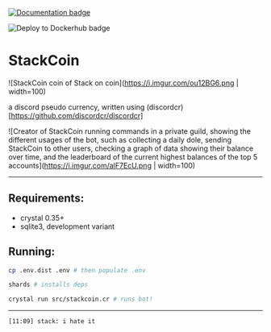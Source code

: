 [![Documentation badge](https://img.shields.io/badge/docs-latest-green.svg?style=flat-square)](https://jackharrhy.github.io/StackCoin/)

![Deploy to Dockerhub badge](https://github.com/jackharrhy/StackCoin/workflows/Deploy%20to%20Dockerhub/badge.svg)

# StackCoin

![StackCoin coin of Stack on coin](https://i.imgur.com/ou12BG6.png | width=100)

a discord pseudo currency, written using (discordcr)[https://github.com/discordcr/discordcr]

![Creator of StackCoin running commands in a private guild, showing the different usages of the bot, such as collecting a daily dole, sending StackCoin to other users, checking a graph of data showing their balance over time, and the leaderboard of the current highest balances of the top 5 accounts](https://i.imgur.com/alF7EcU.png | width=100)

---

## Requirements:

- crystal 0.35+
- sqlite3, development variant

## Running:

```sh
cp .env.dist .env # then populate .env

shards # installs deps

crystal run src/stackcoin.cr # runs bot!
```

---

```txt
[11:09] stack: i hate it
```
